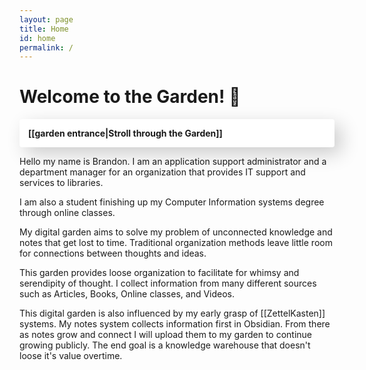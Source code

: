 ```yaml
---
layout: page
title: Home
id: home
permalink: /
---
```


# Welcome to the Garden! 🌿

<p style="padding: 1em; background: #ffffff; border-radius: 4px; text-shadow: 0 1px white; box-shadow: -10px -10px 30px rgb(255 255 255 / 5%), 10px 10px 30px rgb(0 0 0 / 20%);">
  <span style="font-weight: bold">[[garden entrance|Stroll through the Garden]]</span>
</p>

Hello my name is Brandon. I am an application support administrator and a department manager for an organization that provides IT support and services to libraries.

I am also a student finishing up my Computer Information systems degree through online classes.

My digital garden aims to solve my problem of unconnected knowledge and notes that get lost to time. Traditional organization methods leave little room for connections between thoughts and ideas.

This garden provides loose organization to facilitate for whimsy and serendipity of thought. I collect information from many different sources such as Articles, Books, Online classes, and Videos.

This digital garden is also influenced by my early grasp of [[ZettelKasten]] systems. My notes system collects information first in Obsidian. From there as notes grow and connect I will upload them to my garden to continue growing publicly. The end goal is a knowledge warehouse that doesn't loose it's value overtime.

<style>
  .wrapper {
    max-width: 46em;
  }
</style>
